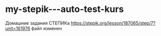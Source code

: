 # my-stepik---auto-test-kurs
Домашние задания СТЕПИКа
https://stepik.org/lesson/187065/step/7?unit=161976
файл изменен

